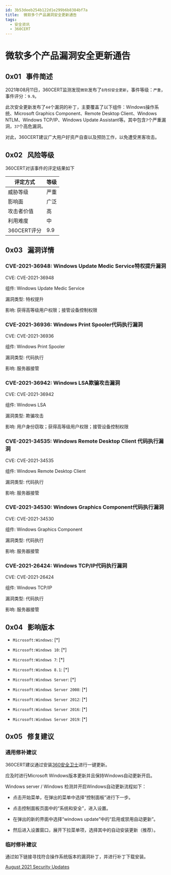 ```yaml
---
id: 3b53deeb254b122d1e299b6b8384bf7a
title:  微软多个产品漏洞安全更新通告
tags: 
  - 安全资讯
  - 360CERT
---
```


#  微软多个产品漏洞安全更新通告

 0x01   事件简述
------------


2021年08月11日，360CERT监测发现`微软`发布了`8月份安全更新`，事件等级：`严重`，事件评分：`9.9`。

此次安全更新发布了`44`个漏洞的补丁，主要覆盖了以下组件：Windows操作系统、Microsoft Graphics Component、Remote Desktop Client、Windows NTLM、Windows TCP/IP、Windows Update Assistant等。其中包含`7`个严重漏洞，`37`个高危漏洞。

对此，360CERT建议广大用户好资产自查以及预防工作，以免遭受黑客攻击。

 0x02   风险等级
------------

360CERT对该事件的评定结果如下



| 评定方式 | 等级 |
| --- | --- |
| 威胁等级 | 严重 |
| 影响面 | 广泛 |
| 攻击者价值 | 高 |
| 利用难度 | 中 |
| 360CERT评分 | 9.9 |

 0x03   漏洞详情
------------

### CVE-2021-36948: Windows Update Medic Service特权提升漏洞

CVE: CVE-2021-36948

组件: Windows Update Medic Service

漏洞类型: 特权提升

影响: 获得高等级用户权限；接管设备控制权限

### CVE-2021-36936: Windows Print Spooler代码执行漏洞

CVE: CVE-2021-36936

组件: Windows Print Spooler

漏洞类型: 代码执行

影响: 服务器接管

### CVE-2021-36942: Windows LSA欺骗攻击漏洞

CVE: CVE-2021-36942

组件: Windows LSA

漏洞类型: 欺骗攻击

影响: 用户身份窃取；获得高等级用户权限；接管设备控制权限

### CVE-2021-34535: Windows Remote Desktop Client 代码执行漏洞

CVE: CVE-2021-34535

组件: Windows Remote Desktop Client

漏洞类型: 代码执行

影响: 服务器接管

### CVE-2021-34530: Windows Graphics Component代码执行漏洞

CVE: CVE-2021-34530

组件: Windows Graphics Component

漏洞类型: 代码执行

影响: 服务器接管

### CVE-2021-26424: Windows TCP/IP代码执行漏洞

CVE: CVE-2021-26424

组件: Windows TCP/IP

漏洞类型: 代码执行

影响: 服务器接管

 0x04   影响版本
------------

- `Microsoft:Windows`: [*]

- `Microsoft:Windows 10`: [*]

- `Microsoft:Windows 7`: [*]

- `Microsoft:Windows 8.1`: [*]

- `Microsoft:Windows Server`: [*]

- `Microsoft:Windows Server 2008`: [*]

- `Microsoft:Windows Server 2012`: [*]

- `Microsoft:Windows Server 2016`: [*]

- `Microsoft:Windows Server 2019`: [*]

 0x05   修复建议
------------

### 通用修补建议

360CERT建议通过安装[360安全卫士](http://weishi.360.cn/)进行一键更新。

应及时进行Microsoft Windows版本更新并且保持Windows自动更新开启。

Windows server / Windows 检测并开启Windows自动更新流程如下：

- 点击开始菜单，在弹出的菜单中选择“控制面板”进行下一步。

- 点击控制面板页面中的“系统和安全”，进入设置。

- 在弹出的新的界面中选择“windows update”中的“启用或禁用自动更新”。

- 然后进入设置窗口，展开下拉菜单项，选择其中的自动安装更新（推荐）。

### 临时修补建议

通过如下链接寻找符合操作系统版本的漏洞补丁，并进行补丁下载安装。

[August 2021 Security Updates](https://msrc.microsoft.com/update-guide/releaseNote/2021-Aug)